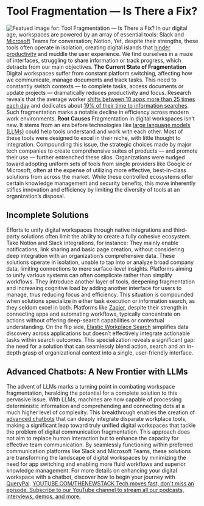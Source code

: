 # Tool Fragmentation — Is There a Fix?
![Featued image for: Tool Fragmentation — Is There a Fix?](https://cdn.thenewstack.io/media/2024/04/3160e525-digital-workspace-fragmentation-chatbot2-1024x576.jpg)
In our digital age, workspaces are powered by an array of essential tools: Slack and
[Microsoft](https://news.microsoft.com/?utm_content=inline+mention) Teams for conversation; Notion,
Yet, despite their strengths, these tools often operate in isolation, creating digital islands that
[hinder productivity](https://thenewstack.io/productivity-paradox-productivity-in-the-age-of-knowledge-work/) and muddle the user experience. We find ourselves in a maze of interfaces, struggling to share information or track progress, which detracts from our main objectives.
**The Current State of Fragmentation**
Digital workspaces suffer from constant platform switching, affecting how we communicate, manage documents and track tasks. This need to constantly switch contexts — to complete tasks, access documents or update projects — dramatically reduces productivity and focus. Research reveals that the average worker
[shifts between 10 apps more than 25 times each day](https://asana.com/press/releases/pr/asana-anatomy-of-work-index-2021-work-about-work-is-dominating-in-a-distributed-world/65e2389a-295d-42ba-bbf7-a25d74eec431) and dedicates about [19% of their time to information searches](https://www.mckinsey.com/industries/technology-media-and-telecommunications/our-insights/the-social-economy). Such fragmentation marks a notable decline in efficiency across modern work environments.
**Root Causes**
Fragmentation in digital workspaces isn’t new. It stems from an era before technologies like
[large language models (LLMs)](https://thenewstack.io/llm/) could help tools understand and work with each other. Most of these tools were designed to excel in their niche, with little thought to integration.
Compounding this issue, the strategic choices made by major tech companies to create comprehensive suites of products — and promote their use — further entrenched these silos. Organizations were nudged toward adopting uniform sets of tools from single providers like Google or Microsoft, often at the expense of utilizing more effective, best-in-class solutions from across the market. While these controlled ecosystems offer certain knowledge management and security benefits, this move inherently stifles innovation and efficiency by limiting the diversity of tools at an organization’s disposal.
## Incomplete Solutions
Efforts to unify digital workspaces through native integrations and third-party solutions often limit the ability to create a fully cohesive ecosystem. Take Notion and Slack integrations, for instance: They mainly enable notifications, link sharing and basic page creation, without considering deep integration with an organization’s comprehensive data. These solutions operate in isolation, unable to tap into or analyze broad company data, limiting connections to mere surface-level insights.
Platforms aiming to unify various systems can often complicate rather than simplify workflows. They introduce another layer of tools, deepening fragmentation and increasing cognitive load by adding another interface for users to manage, thus reducing focus and efficiency.
This situation is compounded when solutions specialize in either task execution or information search, as they seldom excel in both. Platforms like
[Zapier](https://zapier.com/), despite their strength in connecting apps and automating workflows, typically concentrate on actions without offering deep-search capabilities or contextual understanding. On the flip side, [Elastic Workplace Search](https://www.elastic.co/enterprise-search/workplace-search) simplifies data discovery across applications but doesn’t effectively integrate actionable tasks within search outcomes. This specialization reveals a significant gap: the need for a solution that can seamlessly blend action, search and an in-depth grasp of organizational context into a single, user-friendly interface.
## Advanced Chatbots: A New Frontier with LLMs
The advent of LLMs marks a turning point in combating workspace fragmentation, heralding the potential for a complete solution to this pervasive issue. With LLMs, machines are now capable of processing deterministic information and comprehending and connecting dots at a much higher level of complexity.
This breakthrough enables the creation of
[advanced chatbots](https://thenewstack.io/simplifying-chatbot-development-for-the-information-age/) that can deeply integrate disparate workplace tools, making a significant leap toward truly unified digital workspaces that tackle the problem of digital communication fragmentation. This approach does not aim to replace human interaction but to enhance the capacity for effective team communication.
By seamlessly functioning within preferred communication platforms like Slack and Microsoft Teams, these solutions are transforming the landscape of digital workspaces by minimizing the need for app switching and enabling more fluid workflows and superior knowledge management.
For more details on enhancing your digital workspace with a chatbot, discover how to begin your journey with
[QueryPal](https://www.querypal.com/). [
YOUTUBE.COM/THENEWSTACK
Tech moves fast, don't miss an episode. Subscribe to our YouTube
channel to stream all our podcasts, interviews, demos, and more.
](https://youtube.com/thenewstack?sub_confirmation=1)